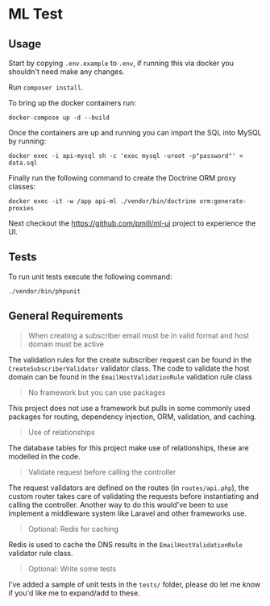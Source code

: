 
# ML Test  
  
## Usage  
  
Start by copying `.env.example` to `.env`, if running this via docker you   
shouldn't need make any changes.  
  
Run `composer install`.  
  
To bring up the docker containers run:  
  
```  
docker-compose up -d --build  
```  
  
Once the containers are up and running you can import the SQL into MySQL by running:  
  
```  
docker exec -i api-mysql sh -c 'exec mysql -uroot -p"password"' < data.sql  
```  
  
Finally run the following command to create the Doctrine ORM proxy classes:  
  
```  
docker exec -it -w /app api-ml ./vendor/bin/doctrine orm:generate-proxies  
```   
Next checkout the https://github.com/pmill/ml-ui project to experience the UI.  
  
## Tests  
  
To run unit tests execute the following command:  
  
```  
./vendor/bin/phpunit  
```  
  
## General Requirements  
  
> When creating a subscriber email must be in valid format and host domain must be active 

The validation rules for the create subscriber request can be found in the `CreateSubscriberValidator` validator class. The code to validate the host domain can be found in the `EmailHostValidationRule` validation rule class

> No framework but you can use packages  

This project does not use a framework but pulls in some commonly used packages for routing, dependency injection, ORM, validation, and caching.

> Use of relationships  

The database tables for this project make use of relationships, these are modelled in the code.

> Validate request before calling the controller 

The request validators are defined on the routes (in `routes/api.php`), the custom router takes care of validating the requests before instantiating and calling the controller. Another way to do this would've been to use implement a middleware system like Laravel and other frameworks use.

> Optional: Redis for caching 

Redis is used to cache the DNS results in the `EmailHostValidationRule` validator rule class.

> Optional: Write some tests

I've added a sample of unit tests in the `tests/` folder, please do let me know if you'd like me to expand/add to these.
 